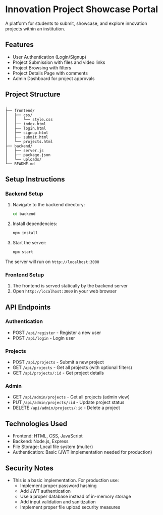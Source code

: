 # Innovation Project Showcase Portal

A platform for students to submit, showcase, and explore innovation projects within an institution.

## Features

- User Authentication (Login/Signup)
- Project Submission with files and video links
- Project Browsing with filters
- Project Details Page with comments
- Admin Dashboard for project approvals

## Project Structure

```
.
├── frontend/
│   ├── css/
│   │   └── style.css
│   ├── index.html
│   ├── login.html
│   ├── signup.html
│   ├── submit.html
│   └── projects.html
├── backend/
│   ├── server.js
│   ├── package.json
│   └── uploads/
└── README.md
```

## Setup Instructions

### Backend Setup

1. Navigate to the backend directory:
   ```bash
   cd backend
   ```

2. Install dependencies:
   ```bash
   npm install
   ```

3. Start the server:
   ```bash
   npm start
   ```

The server will run on `http://localhost:3000`

### Frontend Setup

1. The frontend is served statically by the backend server
2. Open `http://localhost:3000` in your web browser

## API Endpoints

### Authentication
- POST `/api/register` - Register a new user
- POST `/api/login` - Login user

### Projects
- POST `/api/projects` - Submit a new project
- GET `/api/projects` - Get all projects (with optional filters)
- GET `/api/projects/:id` - Get project details

### Admin
- GET `/api/admin/projects` - Get all projects (admin view)
- PUT `/api/admin/projects/:id` - Update project status
- DELETE `/api/admin/projects/:id` - Delete a project

## Technologies Used

- Frontend: HTML, CSS, JavaScript
- Backend: Node.js, Express
- File Storage: Local file system (multer)
- Authentication: Basic (JWT implementation needed for production)

## Security Notes

- This is a basic implementation. For production use:
  - Implement proper password hashing
  - Add JWT authentication
  - Use a proper database instead of in-memory storage
  - Add input validation and sanitization
  - Implement proper file upload security measures 